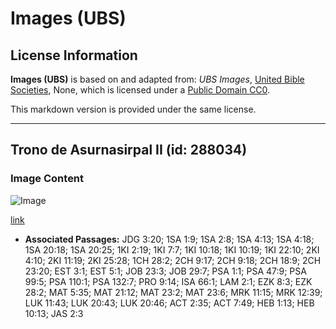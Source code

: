 # Images (UBS)

## License Information

**Images (UBS)** is based on and adapted from: _UBS Images_, [United Bible Societies](https://unitedbiblesocieties.org/), None, which is licensed under a [Public Domain CC0](https://creativecommons.org/public-domain/cc0/).

This markdown version is provided under the same license.



--------------------------------

## Trono de Asurnasirpal II (id: 288034)

### Image Content

![Image](https://cdn.aquifer.bible/aquifer-content/resources/Media/WEB-0042_ashurnasirpal_II_throne.jpg)

[link](https://cdn.aquifer.bible/aquifer-content/resources/Media/WEB-0042_ashurnasirpal_II_throne.jpg)

* **Associated Passages:** JDG 3:20; 1SA 1:9; 1SA 2:8; 1SA 4:13; 1SA 4:18; 1SA 20:18; 1SA 20:25; 1KI 2:19; 1KI 7:7; 1KI 10:18; 1KI 10:19; 1KI 22:10; 2KI 4:10; 2KI 11:19; 2KI 25:28; 1CH 28:2; 2CH 9:17; 2CH 9:18; 2CH 18:9; 2CH 23:20; EST 3:1; EST 5:1; JOB 23:3; JOB 29:7; PSA 1:1; PSA 47:9; PSA 99:5; PSA 110:1; PSA 132:7; PRO 9:14; ISA 66:1; LAM 2:1; EZK 8:3; EZK 28:2; MAT 5:35; MAT 21:12; MAT 23:2; MAT 23:6; MRK 11:15; MRK 12:39; LUK 11:43; LUK 20:43; LUK 20:46; ACT 2:35; ACT 7:49; HEB 1:13; HEB 10:13; JAS 2:3

